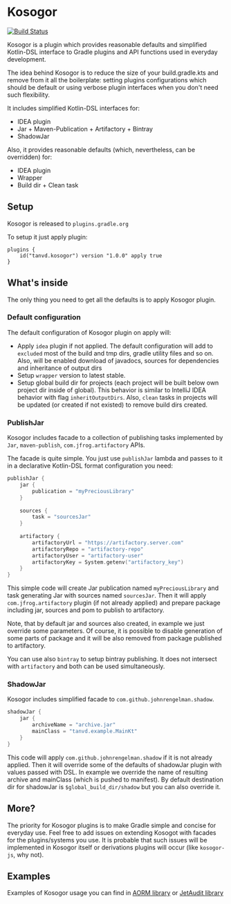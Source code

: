 # Kosogor

[![Build Status](https://travis-ci.org/TanVD/kosogor.svg?branch=master)](https://travis-ci.org/TanVD/kosogor)

Kosogor is a plugin which provides reasonable defaults and simplified Kotlin-DSL interface to Gradle plugins and API functions used in everyday development.

The idea behind Kosogor is to reduce the size  of your build.gradle.kts and remove from it all the boilerplate: setting
plugins configurations which should be default or using verbose plugin interfaces when you don't need such flexibility.

It includes simplified Kotlin-DSL interfaces for:
* IDEA plugin
* Jar + Maven-Publication + Artifactory + Bintray
* ShadowJar

Also, it provides reasonable defaults (which, nevertheless, can be overridden) for:
* IDEA plugin
* Wrapper
* Build dir + Clean task


## Setup

Kosogor is released to `plugins.gradle.org`

To setup it just apply plugin: 

```
plugins {
    id("tanvd.kosogor") version "1.0.0" apply true
}
```
## What's inside

The only thing you need to get all the defaults is to apply Kosogor plugin. 

### Default configuration

The default configuration of Kosogor plugin on apply will:
* Apply `idea` plugin if not applied. The default configuration will add to `excluded` most of the build and tmp dirs, 
gradle utility files and so on. Also, will be enabled download of javadocs, sources for dependencies and inheritance
of output dirs 
* Setup `wrapper` version to latest stable.
* Setup global build dir for projects (each project will be built below own project dir inside of global). This behavior 
is similar to IntelliJ IDEA behavior with flag `inheritOutputDirs`. Also, `clean` tasks in projects will be updated (or 
created if not existed) to remove build dirs created.

### PublishJar

Kosogor includes facade to a collection of publishing tasks implemented by `Jar`, `maven-publish`, `com.jfrog.artifactory` APIs.

The facade is quite simple. You just use `publishJar` lambda and passes to it in a declarative Kotlin-DSL format configuration you need:

```kotlin
publishJar {
    jar {
        publication = "myPreciousLibrary"
    }
    
    sources {
        task = "sourcesJar"
    }
    
    artifactory {
        artifactoryUrl = "https://artifactory.server.com"
        artifactoryRepo = "artifactory-repo"
        artifactoryUser = "artifactory-user"
        artifactoryKey = System.getenv("artifactory_key")
    }
}

```

This simple code will create Jar publication named `myPreciousLibrary` and task generating Jar with sources named `sourcesJar`. 
Then it will apply `com.jfrog.artifactory` plugin (if not already applied) and prepare package including jar, sources and pom 
to publish to artifactory. 

Note, that by default jar and sources also created, in example we just override some parameters. Of course, it is possible 
to disable generation of some parts of package and it will be also removed from package published to artifactory.

You can use also `bintray` to setup bintray publishing. It does not intersect with `artifactory` and both can 
be used simultaneously.

### ShadowJar

Kosogor includes simplified facade to `com.github.johnrengelman.shadow`.

```kotlin
shadowJar {
    jar {
        archiveName = "archive.jar"
        mainClass = "tanvd.example.MainKt"
    }
}
```

This code will apply `com.github.johnrengelman.shadow` if it is not already applied. Then it will override some of the defaults
of shadowJar plugin with values passed with DSL. In example we override the name of resulting archive and mainClass (which is pushed
to manifest). By default destination dir for shadowJar is `$global_build_dir/shadow` but you can also override it.

## More?

The priority for Kosogor plugins is to make Gradle simple and concise for everyday use. Feel free to add issues on extending
Kosogot with facades for the plugins/systems you use. It is probable that such issues will be implemented in Kosogor itself
or derivations plugins will occur (like `kosogor-js`, why not).

## Examples

Examples of Kosogor usage you can find in [AORM library](https://github.com/TanVD/AORM) or [JetAudit library](https://github.com/TanVD/JetAudit)
